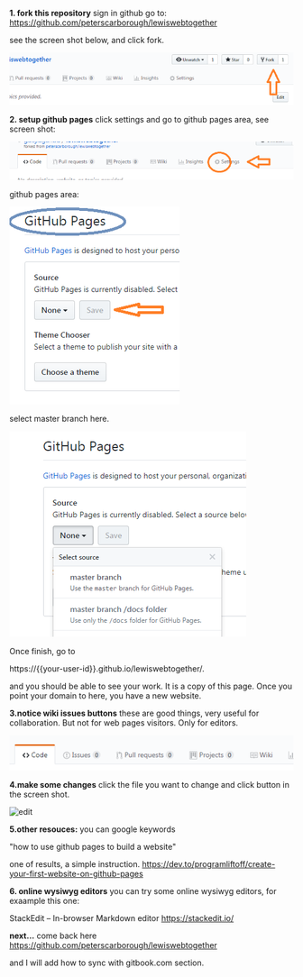 

 **1. fork this repository**
 sign in github
 go to:
https://github.com/peterscarborough/lewiswebtogether

 see the screen shot below, and click fork.

![fork](fork.png "fork repository screenshot")

  **2. setup github pages**
click settings and go to github pages area, see screen shot:

![setting](setting.png "setting button screenshot")

github pages area:

![pages](pages.png "pages area screenshot")

select master branch here.

![branch](branch.png "select branch screenshot")

Once finish, go to 

https://{{your-user-id}}.github.io/lewiswebtogether/.

and you should be able to see your work.  It is a copy of this page. 
Once you point your domain to here, you have a new website.

**3.notice wiki issues buttons**
these are good things, very useful for collaboration. But not for web pages visitors. Only for editors.

![goodthings](goodthings.png "wiki and issues screenshot")


**4.make some changes**
click the file you want to change and click button in the screen shot.

![edit](edit.png "edit button screenshot")


**5.other resouces:**
you can google keywords

"how to use github pages to build a website"

one of results, a simple instruction.
https://dev.to/programliftoff/create-your-first-website-on-github-pages

**6. online wysiwyg editors**
you can try some online wysiwyg editors, for exaample this one:

StackEdit – In-browser Markdown editor
https://stackedit.io/

**next...** 
come back here 
https://github.com/peterscarborough/lewiswebtogether

and I will add how to sync with gitbook.com section.

